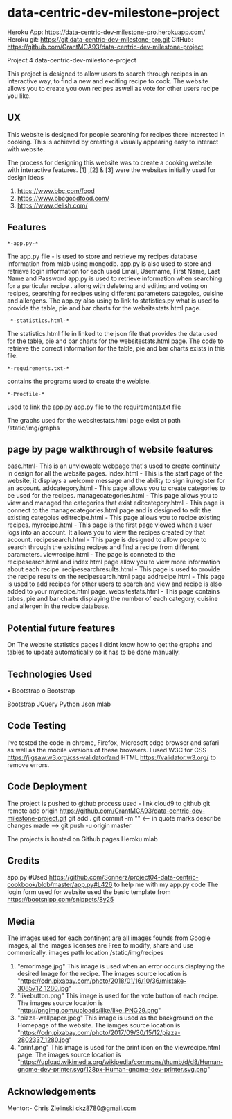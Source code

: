 # data-centric-dev-milestone-project

Heroku App: https://data-centric-dev-milestone-pro.herokuapp.com/
Heroku git: https://git.data-centric-dev-milestone-pro.git
GitHub: https://github.com/GrantMCA93/data-centric-dev-milestone-project

Project 4 data-centric-dev-milestone-project

This project is designed to allow users to search through recipes in an interactive way, to find a new and exciting recipe to cook.
The website allows you to create you own recipes aswell as vote for other users recipe you like.


## UX

This website is designed for people searching for recipes there interested in cooking. This is achieved by creating a visually appearing easy to interact with website.

The process for designing this website was to create a cooking website with interactive features.
[1] ,[2] & [3] were the websites initiallly used for design ideas
1. https://www.bbc.com/food
2. https://www.bbcgoodfood.com/
3. https://www.delish.com/

## Features

    *-app.py-*
The app.py file - is used to store and retrieve my recipes database information from mlab using mongodb.
    app.py is also used to store and retrieve login information for each used Email, Username, First Name, Last Name and Password
    app.py is used to retrieve information when searching for a particular recipe .
    allong with deleteing and editing and voting on recipes, searching for recipes using different parameters categoies, cuisine and allergens.
    The app.py also using to link to statistics.py what is used to provide the table, pie and bar charts for the websitestats.html page.
     
     *-statistics.html-*  
The statistics.html file in linked to the json file that provides the data used for the table, pie and bar charts for the websitestats.html page.
    The code to retrieve the correct information for the table, pie and bar charts exists in this file.

    *-requirements.txt-*
contains the programs used to create the webiste.

    *-Procfile-*
used to link the app.py app.py file to the requirements.txt file

The graphs used for the websitestats.html page exist at path /static/img/graphs

## page by page walkthrough of website features
base.html- This is an unviewable webpage that's used to create continuity in design for all the website pages. 
index.html - This is the start page of the website, it displays a welcome message and the ability to sign in/register for an account.
addcategory.html - This page allows you to create categories to be used for the recipes.
managecategories.html - This page allows you to view and managed the categories that exist
editcategory.html - This page is connect to the managecategories.html page and is designed to edit the existing categoies 
editrecipe.html - This page allows you to recipe existing recipes.
myrecipe.html - This page is the first page viewed when a user logs into an account. It allows you to view the recipes created by that account. 
recipesearch.html - This page is designed to allow people to search through the existing recipes and find a recipe from different parameters.
viewrecipe.html - The page is conneted to the recipesearch.html and index.html page allow you to view more information about each recipe.
recipesearchresults.html - This page is used to provide the recipe results on the recipesearch.html page 
addrecipe.html - This page is used to add recipes for other users to search and view and recipe is also added to your myrecipe.html page.
websitestats.html - This page contains tabes, pie and bar charts displaying the number of each category, cuisine and allergen in the recipe database.

## Potential future features
On The website statistics pages I didnt know how to get the graphs and tables to update automatically so it has to be done manually. 

## Technologies Used

• Bootstrap	
o Bootstrap

Bootstrap
JQuery
Python
Json
mlab

## Code Testing

I’ve tested the code in chrome, Firefox, Microsoft edge browser and safari as well as the mobile versions of these browsers.
I used W3C for CSS https://jigsaw.w3.org/css-validator/and HTML https://validator.w3.org/ to remove errors.



## Code Deployment

The project is pushed to github
process used -
link cloud9 to github
git remote add origin https://github.com/GrantMCA93/data-centric-dev-milestone-project.git
git add .
git commit -m "" <-- in quote marks describe changes made -->
git push -u origin master

The projects is hosted on Github pages
Heroku
mlab

## Credits 
app.py
#Used https://github.com/Sonnerz/project04-data-centric-cookbook/blob/master/app.py#L426 to help me with my app.py code
The login form used for website used the basic template from https://bootsnipp.com/snippets/8y25



## Media
The images used for each continent are all images founds from Google images, all the images licenses are Free to modify, share and use commerically.
images path location /static/img/recipes
1. "errorimage.jpg" This image is used when an error occurs displaying the desired Image for the recipe. The images source location is "https://cdn.pixabay.com/photo/2018/01/16/10/36/mistake-3085712_1280.jpg"
2. "likebutton.png" This image is used for the vote button of each recipe. The images source location is "http://pngimg.com/uploads/like/like_PNG29.png"
3. "pizza-wallpaper.jpeg" This image is used as the background on the Homepage of the website. The iamges source location is "https://cdn.pixabay.com/photo/2017/09/30/15/12/pizza-2802337_1280.jpg"
4. "print.png" This image is used for the print icon on the viewrecipe.html page. The images source location is "https://upload.wikimedia.org/wikipedia/commons/thumb/d/d8/Human-gnome-dev-printer.svg/128px-Human-gnome-dev-printer.svg.png"

## Acknowledgements 

Mentor:- Chris Zielinski  ckz8780@gmail.com 




